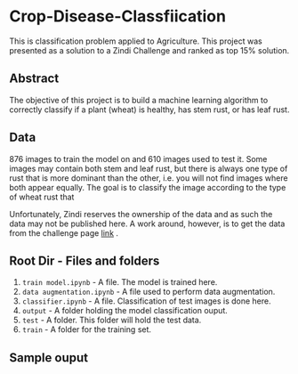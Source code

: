 # Crop-Disease-Classfiication
This is classification problem applied to Agriculture. 
This project was presented as a solution to a Zindi
Challenge and ranked as top 15% solution.

## Abstract
The objective of this project is to build a machine 
learning algorithm to correctly classify if a 
plant (wheat) is healthy, has stem rust, or has 
leaf rust.

## Data
876 images to train the model on 
and 610 images used to test it. Some images 
may contain both stem and leaf rust, but there is 
always one type of rust that is more dominant 
than the other, i.e. you will not find images 
where both appear equally. The goal is to classify 
the image according to the type of wheat rust that 


Unfortunately, Zindi reserves the ownership of the data 
and as such the data may not be published here.
A work around, however, is to get the data from the challenge
page [link](https://zindi.africa/competitions/iclr-workshop-challenge-1-cgiar-computer-vision-for-crop-disease)
.

## Root Dir - Files and folders
1. `train model.ipynb` - A file. The model is trained here.
2. `data augmentation.ipynb` - A file used to perform
data augmentation.
3. `classifier.ipynb` - A file. Classification of test images
is done here.
4. `output` - A folder holding the model classification
ouput.
5. `test` - A folder. This folder will hold the test data.
6. `train` - A folder for the training set.

## Sample ouput









 
